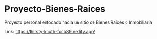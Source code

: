 # Proyecto-Bienes-Raices
Proyecto personal enfocado hacia un sitio de Bienes Raíces o Inmobiliaria 

Link: https://thirsty-knuth-fcdb89.netlify.app/
